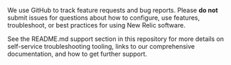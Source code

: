 <!-- ⚠️⚠️STOP⚠️⚠️ -- PLEASE READ! -->

We use GitHub to track feature requests and bug reports. Please **do not** submit issues
for questions about how to configure, use features, troubleshoot, or best practices for
using New Relic software.

See the README.md support section in this repository for more details on
self-service troubleshooting tooling, links to our comprehensive documentation,
and how to get further support.


